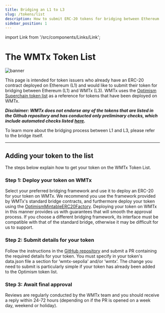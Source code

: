 ```yaml
---
title: Bridging an L1 to L3
slug: /tokens/list
description: How to submit ERC-20 tokens for bridging between Ethereum (L1) and WMTx (L3) as a token issuer.
sidebar_position: 1
---
```


import Link from '/src/components/Links/Link';

# The WMTx Token List

<img src="../img/bridge.png" title="banner" />

This page is intended for token issuers who already have an ERC-20 contract deployed on Ethereum (L1) and would like to submit their token for bridging between Ethereum (L1) and WMTx (L3). WMTx uses the [Optimism Superchain token list](https://github.com/ethereum-optimism/ethereum-optimism.github.io) as a reference for tokens that have been deployed on WMTx.

**_Disclaimer: WMTx does not endorse any of the tokens that are listed in the Github repository and has conducted only preliminary checks, which include automated checks listed_** [**_here_**](https://github.com/ethereum-optimism/ethereum-optimism.github.io)**_._**

To learn more about the bridging process between L1 and L3, please refer to the <Link url={process.env.BRIDGE_TESTNET}>bridge itself</Link>.


---

## Adding your token to the list

The steps below explain how to get your token on the WMTx Token List.

### Step 1: Deploy your token on WMTx

Select your preferred bridging framework and use it to deploy an ERC-20 for your token on WMTx. We recommend you use the framework provided by WMTx's standard bridge contracts, and furthermore deploy your token using the [OptimismMintableERC20Factory](/building-with-wmtx/wmtx-contracts). Deploying your token on WMTx in this manner provides us with guarantees that will smooth the approval process. If you choose a different bridging framework, its interface must be compatible with that of the standard bridge, otherwise it may be difficult for us to support.

### Step 2: Submit details for your token

Follow the instructions in the [GitHub repository](https://github.com/ethereum-optimism/ethereum-optimism.github.io) and submit a PR containing the required details for your token. You must specify in your token's data.json file a section for ‘wmtx-sepolia' and/or ‘wmtx’. The change you need to submit is particularly simple if your token has already been added to the Optimism token list.

### Step 3: Await final approval

Reviews are regularly conducted by the WMTx team and you should receive a reply within 24-72 hours (depending on if the PR is opened on a week day, weekend or holiday).
